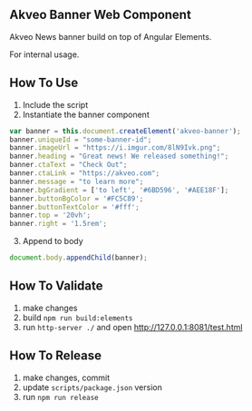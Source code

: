 ## Akveo Banner Web Component

Akveo News banner build on top of Angular Elements.

For internal usage.


## How To Use

1. Include the script
2. Instantiate the banner component

```js
var banner = this.document.createElement('akveo-banner');
banner.uniqueId = "some-banner-id";
banner.imageUrl = "https://i.imgur.com/8lN9Ivk.png";
banner.heading = "Great news! We released something!";
banner.ctaText = "Check Out";
banner.ctaLink = "https://akveo.com";
banner.message = "to learn more";
banner.bgGradient = ['to left', '#6BD596', '#AEE18F'];
banner.buttonBgColor = '#FC5C89';
banner.buttonTextColor = '#fff'; 
banner.top = '20vh';
banner.right = '1.5rem';

```

3. Append to body

```js
document.body.appendChild(banner);
```

## How To Validate

1. make changes
2. build `npm run build:elements`
3. run `http-server ./` and open http://127.0.0.1:8081/test.html

## How To Release

1. make changes, commit
2. update `scripts/package.json` version
3. run `npm run release`
